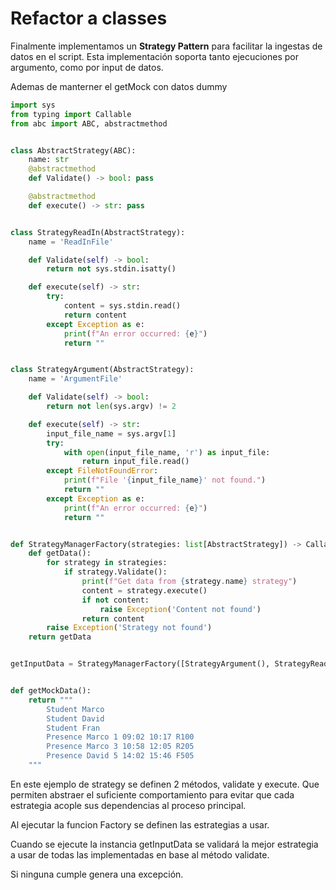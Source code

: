 # Refactor a classes

Finalmente implementamos un <strong>Strategy Pattern</strong> para facilitar la ingestas de datos en el script.
Esta implementación soporta tanto ejecuciones por argumento, como por input de datos.

Ademas de manterner el getMock con datos dummy

```python
import sys
from typing import Callable
from abc import ABC, abstractmethod


class AbstractStrategy(ABC):
    name: str
    @abstractmethod
    def Validate() -> bool: pass

    @abstractmethod
    def execute() -> str: pass


class StrategyReadIn(AbstractStrategy):
    name = 'ReadInFile'

    def Validate(self) -> bool:
        return not sys.stdin.isatty()

    def execute(self) -> str:
        try:
            content = sys.stdin.read()
            return content
        except Exception as e:
            print(f"An error occurred: {e}")
            return ""


class StrategyArgument(AbstractStrategy):
    name = 'ArgumentFile'

    def Validate(self) -> bool:
        return not len(sys.argv) != 2

    def execute(self) -> str:
        input_file_name = sys.argv[1]
        try:
            with open(input_file_name, 'r') as input_file:
                return input_file.read()
        except FileNotFoundError:
            print(f"File '{input_file_name}' not found.")
            return ""
        except Exception as e:
            print(f"An error occurred: {e}")
            return ""


def StrategyManagerFactory(strategies: list[AbstractStrategy]) -> Callable[[], str]:
    def getData():
        for strategy in strategies:
            if strategy.Validate():
                print(f"Get data from {strategy.name} strategy")
                content = strategy.execute()
                if not content:
                    raise Exception('Content not found')
                return content
        raise Exception('Strategy not found')
    return getData


getInputData = StrategyManagerFactory([StrategyArgument(), StrategyReadIn()])


def getMockData():
    return """
        Student Marco
        Student David
        Student Fran
        Presence Marco 1 09:02 10:17 R100
        Presence Marco 3 10:58 12:05 R205
        Presence David 5 14:02 15:46 F505
    """
```

En este ejemplo de strategy se definen 2 métodos, validate y execute. Que permiten abstraer el suficiente comportamiento para evitar que cada estrategia acople sus dependencias al proceso principal.

Al ejecutar la funcion Factory se definen las estrategias a usar.

Cuando se ejecute la instancia getInputData se validará la mejor estrategia a usar de todas las implementadas en base al método validate.

Si ninguna cumple genera una excepción.
